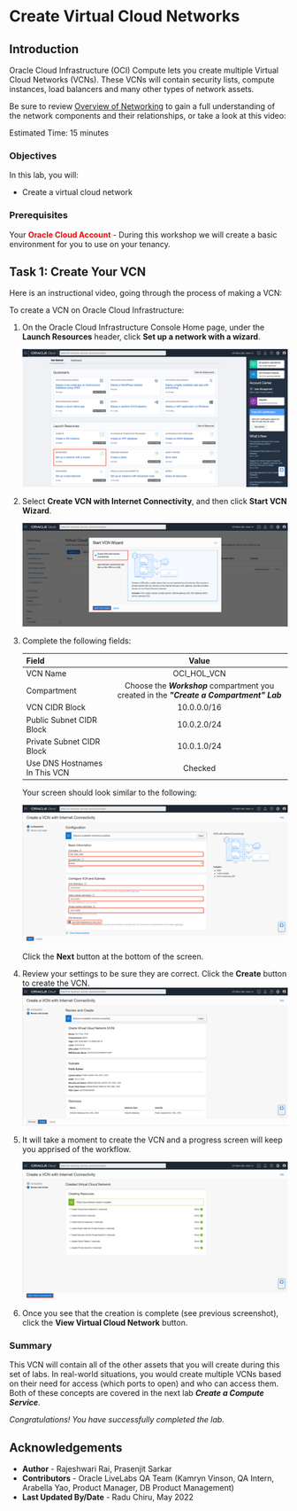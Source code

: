 # Create Virtual Cloud Networks

## Introduction

Oracle Cloud Infrastructure (OCI) Compute lets you create multiple Virtual Cloud Networks (VCNs). These VCNs will contain security lists, compute instances, load balancers and many other types of network assets.

Be sure to review [Overview of Networking](https://docs.cloud.oracle.com/iaas/Content/Network/Concepts/overview.htm) to gain a full understanding of the network components and their relationships, or take a look at this video:

[](youtube:mIYSgeX5FkM)

Estimated Time: 15 minutes


### Objectives
In this lab, you will:
- Create a virtual cloud network

### Prerequisites

Your **<font color="red">Oracle Cloud Account</font>** - During this workshop we will create a basic environment for you to use on your tenancy.


## Task 1: Create Your VCN

Here is an instructional video, going through the process of making a VCN:

 [](youtube:lxQYHuvipx8)


To create a VCN on Oracle Cloud Infrastructure:

1. On the Oracle Cloud Infrastructure Console Home page, under the **Launch Resources** header, click **Set up a network with a wizard**.

    ![Setup a Network with a Wizard](images/setup-vcn.png " ")

2. Select **Create VCN with Internet Connectivity**, and then click **Start VCN Wizard**.

    ![Start VCN Wizard](images/start-wizard.png " ")

3. Complete the following fields:

    |                  **Field**              |    **Value**  |
    |----------------------------------------|:------------:|
    |VCN Name |OCI\_HOL\_VCN|
    |Compartment |  Choose the ***Workshop*** compartment you created in the ***"Create a Compartment" Lab***
    |VCN CIDR Block|10.0.0.0/16|
    |Public Subnet CIDR Block|10.0.2.0/24|
    |Private Subnet CIDR Block|10.0.1.0/24|
    |Use DNS Hostnames In This VCN| Checked|

    Your screen should look similar to the following:

    ![Create a VCN Configuration|Foobar](images/vcn-configuration.png " ")

     Click the **Next** button at the bottom of the screen.

4. Review your settings to be sure they are correct. Click the **Create** button to create the VCN. 
    ![Review CV Configuration](images/review-vcn.png " ")

5. It will take a moment to create the VCN and a progress screen will keep you apprised of the workflow.

    ![Workflow](images/workflow.png " ")

6. Once you see that the creation is complete (see previous screenshot), click the **View Virtual Cloud Network** button.

 

### Summary

This VCN will contain all of the other assets that you will create during this set of labs. In real-world situations, you would create multiple VCNs based on their need for access (which ports to open) and who can access them. Both of these concepts are covered in the next lab ***Create a Compute Service***.

_Congratulations! You have successfully completed the lab._

## Acknowledgements

- **Author** - Rajeshwari Rai, Prasenjit Sarkar 
- **Contributors** - Oracle LiveLabs QA Team (Kamryn Vinson, QA Intern, Arabella Yao, Product Manager, DB Product Management)
- **Last Updated By/Date** - Radu Chiru, May 2022

